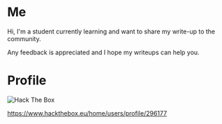 # Me

Hi, I'm a student currently learning and want to share my write-up to the community. 

Any feedback is appreciated and I hope my writeups can help you.



# Profile

 <img src="http://www.hackthebox.eu/badge/image/296177" alt="Hack The Box"> 

https://www.hackthebox.eu/home/users/profile/296177

